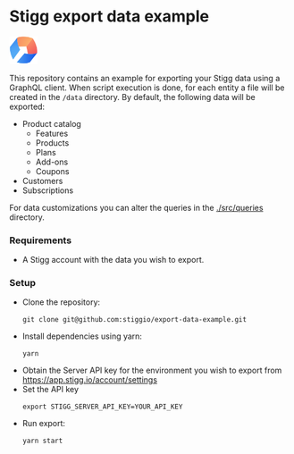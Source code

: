 # Stigg export data example

<img src="docs/StiggIcon.svg" width="50" alt="Stigg Logo">

This repository contains an example for exporting your Stigg data using a GraphQL client.
When script execution is done, for each entity a file will be created in the ```/data``` directory.
By default, the following data will be exported:
* Product catalog
  * Features
  * Products 
  * Plans
  * Add-ons
  * Coupons
* Customers
* Subscriptions

For data customizations you can alter the queries in the [./src/queries](./src/queries) directory.

### Requirements

* A Stigg account with the data you wish to export.

### Setup

* Clone the repository:
  ```
  git clone git@github.com:stiggio/export-data-example.git
  ```
* Install dependencies using yarn:
  ```
  yarn
  ```
* Obtain the Server API key for the environment you wish to export from https://app.stigg.io/account/settings
* Set the API key
  ```
  export STIGG_SERVER_API_KEY=YOUR_API_KEY
  ```
* Run export:
  ```
  yarn start
  ```